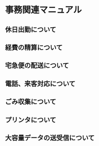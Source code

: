 # 事務関連マニュアル
## 休日出勤について
## 経費の精算について
## 宅急便の配送について
## 電話、来客対応について
## ごみ収集について
## プリンタについて
## 大容量データの送受信について